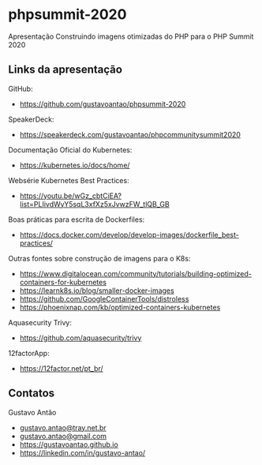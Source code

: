 # phpsummit-2020
Apresentação Construindo imagens otimizadas do PHP para o PHP Summit 2020


## Links da apresentação

GitHub: 
* https://github.com/gustavoantao/phpsummit-2020

SpeakerDeck: 
* https://speakerdeck.com/gustavoantao/phpcommunitysummit2020

Documentação Oficial do Kubernetes:
* https://kubernetes.io/docs/home/

Websérie Kubernetes Best Practices:
* https://youtu.be/wGz_cbtCiEA?list=PLIivdWyY5sqL3xfXz5xJvwzFW_tlQB_GB

Boas práticas para escrita de Dockerfiles:
* https://docs.docker.com/develop/develop-images/dockerfile_best-practices/

Outras fontes sobre construção de imagens para o K8s:
* https://www.digitalocean.com/community/tutorials/building-optimized-containers-for-kubernetes
* https://learnk8s.io/blog/smaller-docker-images
* https://github.com/GoogleContainerTools/distroless
* https://phoenixnap.com/kb/optimized-containers-kubernetes


Aquasecurity Trivy:
* https://github.com/aquasecurity/trivy

12factorApp:
* https://12factor.net/pt_br/


## Contatos

Gustavo Antão
* gustavo.antao@tray.net.br
* gustavo.antao@gmail.com
* https://gustavoantao.github.io
* https://linkedin.com/in/gustavo-antao/

